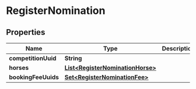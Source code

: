 

# RegisterNomination


## Properties

Name | Type | Description | Notes
------------ | ------------- | ------------- | -------------
**competitionUuid** | **String** |  | 
**horses** | [**List&lt;RegisterNominationHorse&gt;**](RegisterNominationHorse.md) |  | 
**bookingFeeUuids** | [**Set&lt;RegisterNominationFee&gt;**](RegisterNominationFee.md) |  |  [optional]



